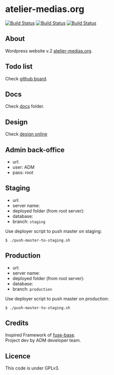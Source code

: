 
# atelier-medias.org
 
[![Build Status](https://travis-ci.com/atelierdesmedias/atelier-medias.org.svg?branch=master)](https://travis-ci.com/atelierdesmedias/atelier-medias.org)
[![Build Status](https://travis-ci.com/atelierdesmedias/atelier-medias.org.svg?branch=stagin)](https://travis-ci.com/atelierdesmedias/atelier-medias.org)
[![Build Status](https://travis-ci.com/atelierdesmedias/atelier-medias.org.svg?branch=production)](https://travis-ci.com/atelierdesmedias/atelier-medias.org)

## About
Wordpress website v.2 [atelier-medias.org](http://www.atelier-medias.org/).

## Todo list
Check [github board](https://github.com/atelierdesmedias/atelier-medias.org/projects/1).

## Docs
Check [docs](docs/) folder.

## Design
Check [design online](https://projects.invisionapp.com/share/FMGJ96E57TB#/screens/287421915_Desktop_HD_-_Home)
     
## Admin back-office
- url:
- user: ADM
- pass: root

## Staging
- url: []()
- server name: 
- deployed folder (from root server):
- database: 
- branch: `staging`

Use deployer script to push master on staging: 
```shell
$ ./push-master-to-staging.sh
```

## Production  
- url: []()
- server name: 
- deployed folder (from root server): 
- database: 
- branch: `production`

Use deployer script to push master on production: 
```shell
$ ./push-master-to-staging.sh
```
             
## Credits
Inspired Framework of [fuse-base](https://github.com/solid-js/fuse-base).  
Project dev by ADM developer team.

## Licence
This code is under GPLv3.
